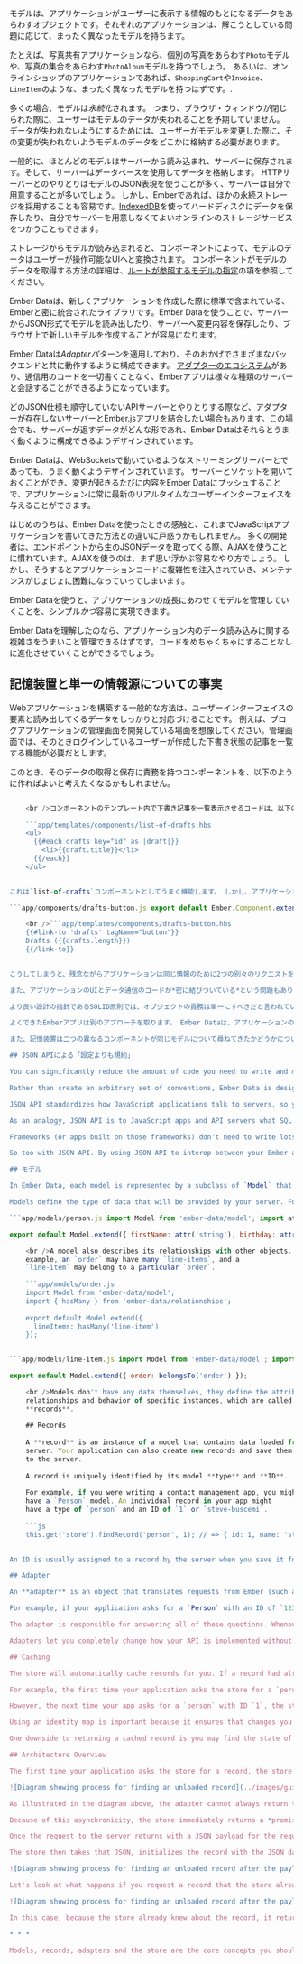 モデルは、アプリケーションがユーザーに表示する情報のもとになるデータをあらわすオブジェクトです。それぞれのアプリケーションは、解こうとしている問題に応じて、まったく異なったモデルを持ちます。

たとえば、写真共有アプリケーションなら、個別の写真をあらわす`Photo`モデルや、写真の集合をあらわす`PhotoAlbum`モデルを持つでしょう。 あるいは、オンラインショップのアプリケーションであれば、`ShoppingCart`や`Invoice`、`LineItem`のような、まったく異なったモデルを持つはずです。.

多くの場合、モデルは*永続化*されます。 つまり、ブラウザ・ウィンドウが閉じられた際に、ユーザーはモデルのデータが失われることを予期していません。 データが失われないようにするためには、ユーザーがモデルを変更した際に、その変更が失われないようモデルのデータをどこかに格納する必要があります。

一般的に、ほとんどのモデルはサーバーから読み込まれ、サーバーに保存されます。そして、サーバーはデータベースを使用してデータを格納します。 HTTPサーバーとのやりとりはモデルのJSON表現を使うことが多く、サーバーは自分で用意することが多いでしょう。 しかし、Emberであれば、ほかの永続ストレージを採用することも容易です。[IndexedDB](https://developer.mozilla.org/en-US/docs/Web/API/IndexedDB_API)を使ってハードディスクにデータを保存したり、自分でサーバーを用意しなくてよいオンラインのストレージサービスをつかうこともできます。

ストレージからモデルが読み込まれると、コンポーネントによって、モデルのデータはユーザーが操作可能なUIへと変換されます。 コンポーネントがモデルのデータを取得する方法の詳細は、[ルートが参照するモデルの指定](../routing/specifying-a-routes-model)の項を参照してください。

Ember Dataは、新しくアプリケーションを作成した際に標準で含まれている、Emberと密に統合されたライブラリです。Ember Dataを使うことで、サーバーからJSON形式でモデルを読み出したり、サーバーへ変更内容を保存したり、ブラウザ上で新しいモデルを作成することが容易になります。

Ember Dataは*Adapterパターン*を適用しており、そのおかげでさまざまなバックエンドと共に動作するように構成できます。 [アダプターのエコシステム](http://emberobserver.com/categories/ember-data-adapters)があり、通信用のコードを一切書くことなく、Emberアプリは様々な種類のサーバーと会話することができるようになっています。

どのJSON仕様も順守していないAPIサーバーとやりとりする際など、アダプターが存在しないサーバーとEmber.jsアプリを結合したい場合もあります。この場合でも、サーバーが返すデータがどんな形であれ、Ember Dataはそれらとうまく動くように構成できるようデザインされています。

Ember Dataは、WebSocketsで動いているようなストリーミングサーバーとであっても、うまく動くようデザインされています。 サーバーとソケットを開いておくことができ、変更が起きるたびに内容をEmber Dataにプッシュすることで、アプリケーションに常に最新のリアルタイムなユーザーインターフェイスを与えることができます。

はじめのうちは、Ember Dataを使ったときの感触と、これまでJavaScriptアプリケーションを書いてきた方法との違いに戸惑うかもしれません。 多くの開発者は、エンドポイントから生のJSONデータを取ってくる際、AJAXを使うことに慣れています。AJAXを使うのは、まず思い浮かぶ容易なやり方でしょう。 しかし、そうするとアプリケーションコードに複雑性を注入されていき、メンテナンスがじょじょに困難になっていってしまいます。

Ember Dataを使うと、アプリケーションの成長にあわせてモデルを管理していくことを、シンプル*かつ*容易に実現できます。

Ember Dataを理解したのなら、アプリケーション内のデータ読み込みに関する複雑さをうまいこと管理できるはずです。コードをめちゃくちゃにすることなしに進化させていくことができるでしょう。

## 記憶装置と単一の情報源についての事実

Webアプリケーションを構築する一般的な方法は、ユーザーインターフェイスの要素と読み出してくるデータをしっかりと対応づけることです。 例えば、ブログアプリケーションの管理画面を開発している場面を想像してください。管理画面では、そのときログインしているユーザーが作成した下書き状態の記事を一覧する機能が必要だとします。

このとき、そのデータの取得と保存に責務を持つコンポーネントを、以下のように作ればよいと考えたくなるかもしれません。

```app/components/list-of-drafts.js export default Ember.Component.extend({ willRender() { $.getJSON('/drafts').then(data => { this.set('drafts', data); }); } });

    <br />コンポーネントのテンプレート内で下書き記事を一覧表示させるコードは、以下のようになるでしょう。
    
    ```app/templates/components/list-of-drafts.hbs
    <ul>
      {{#each drafts key="id" as |draft|}}
        <li>{{draft.title}}</li>
      {{/each}}
    </ul>
    

これは`list-of-drafts`コンポーネントとしてうまく機能します。 しかし、アプリケーションは様々な異なるコンポーネントによって構成されている可能性があります。 別のページでは、下書き記事の数を表示するコンポーネントが欲しくなるかもしれません。 すると、既存の`willRender`コードを新しいコンポーネントにコピー&ペーストしたくなる誘惑にかられます。

```app/components/drafts-button.js export default Ember.Component.extend({ willRender() { $.getJSON('/drafts').then(data => { this.set('drafts', data); }); } });

    <br />```app/templates/components/drafts-button.hbs
    {{#link-to 'drafts' tagName="button"}}
    Drafts ({{drafts.length}})
    {{/link-to}}
    

こうしてしまうと、残念ながらアプリケーションは同じ情報のために2つの別々のリクエストを発行することになってしまいます。 この冗長なデータ取得は、帯域幅の無駄使いという観点から高コストであったり、 アプリケーションの体感速度に影響を与えるだけでなく、二つの値が不整合を起こすという問題も容易に引き起こしてしまいます。 項目の一覧とツールバー内の項目数が一致していないWebアプリケーションをユーザーとして使っているところを想像してもらえば、それがイライラする一貫性のない体験を引き起こすということをわかってもらえるでしょう。

また、アプリケーションのUIとデータ通信のコードが*密に結びついている*という問題もあります。 JSONペイロードの形式を変更したとすると、追跡困難なすべてのUIコンポーネントは壊れることになってしまうでしょう。

より良い設計の指針であるSOLID原則では、オブジェクトの責務は単一にすべきだと言われています。コンポーネントの責務はユーザーにモデルのデータを示すことです。モデルのデータを取得することではありません。

よくできたEmberアプリは別のアプローチを取ります。 Ember Dataは、アプリケーションの中でモデルの中央リポジトリとなる単一の**記憶装置**を提供します。 コンポーネントとルートは、モデルのことは記憶装置に尋ねます。そして、記憶装置はそれらを取得する方法についての責務を持ちます。

また、記憶装置は二つの異なるコンポーネントが同じモデルについて尋ねてきたかどうかについても検知します。これによって、アプリケーションは一度だけサーバーからデータを取得してくればよいようになっています。 この記憶装置は、アプリケーションで使うモデル用のリードスルーキャッシュと考えることができます。 コンポーネントとルートは、この共有記憶装置へのアクセスを持ちます。モデルを表示したり編集する必要があれば、コンポーネントとルートはまず最初にモデルについて記憶装置に尋ねます。

## JSON APIによる「設定よりも規約」

You can significantly reduce the amount of code you need to write and maintain by relying on Ember's conventions. Since these conventions will be shared among developers on your team, following them leads to code that is easier to maintain and understand.

Rather than create an arbitrary set of conventions, Ember Data is designed to work out of the box with [JSON API](http://jsonapi.org). JSON API is a formal specification for building conventional, robust, and performant APIs that allow clients and servers to communicate model data.

JSON API standardizes how JavaScript applications talk to servers, so you decrease the coupling between your frontend and backend, and have more freedom to change pieces of your stack.

As an analogy, JSON API is to JavaScript apps and API servers what SQL is to server-side frameworks and databases. Popular frameworks like Ruby on Rails, Laravel, Django, Spring and more work out of the box with many different databases, like MySQL, PostgreSQL, SQL Server, and more.

Frameworks (or apps built on those frameworks) don't need to write lots of custom code to add support for a new database; as long as that database supports SQL, adding support for it is relatively easy.

So too with JSON API. By using JSON API to interop between your Ember app and your server, you can entirely change your backend stack without breaking your frontend. And as you add apps for other platforms, such as iOS and Android, you will be able to leverage JSON API libraries for those platforms to easily consume the same API your Ember app uses.

## モデル

In Ember Data, each model is represented by a subclass of `Model` that defines the attributes, relationships, and behavior of the data that you present to the user.

Models define the type of data that will be provided by your server. For example, a `Person` model might have a `firstName` attribute that is a string, and a `birthday` attribute that is a date:

```app/models/person.js import Model from 'ember-data/model'; import attr from 'ember-data/attr';

export default Model.extend({ firstName: attr('string'), birthday: attr('date') });

    <br />A model also describes its relationships with other objects. For
    example, an `order` may have many `line-items`, and a
    `line-item` may belong to a particular `order`.
    
    ```app/models/order.js
    import Model from 'ember-data/model';
    import { hasMany } from 'ember-data/relationships';
    
    export default Model.extend({
      lineItems: hasMany('line-item')
    });
    

```app/models/line-item.js import Model from 'ember-data/model'; import { belongsTo } from 'ember-data/relationships';

export default Model.extend({ order: belongsTo('order') });

    <br />Models don't have any data themselves, they define the attributes,
    relationships and behavior of specific instances, which are called
    **records**.
    
    ## Records
    
    A **record** is an instance of a model that contains data loaded from a
    server. Your application can also create new records and save them back
    to the server.
    
    A record is uniquely identified by its model **type** and **ID**.
    
    For example, if you were writing a contact management app, you might
    have a `Person` model. An individual record in your app might
    have a type of `person` and an ID of `1` or `steve-buscemi`.
    
    ```js
    this.get('store').findRecord('person', 1); // => { id: 1, name: 'steve-buscemi' }
    

An ID is usually assigned to a record by the server when you save it for the first time, but you can also generate IDs client-side.

## Adapter

An **adapter** is an object that translates requests from Ember (such as "find the user with an ID of 123") into requests to a server.

For example, if your application asks for a `Person` with an ID of `123`, how should Ember load it? Over HTTP or a WebSocket? If it's HTTP, is the URL `/person/1` or `/resources/people/1`?

The adapter is responsible for answering all of these questions. Whenever your app asks the store for a record that it doesn't have cached, it will ask the adapter for it. If you change a record and save it, the store will hand the record to the adapter to send the appropriate data to your server and confirm that the save was successful.

Adapters let you completely change how your API is implemented without impacting your Ember application code.

## Caching

The store will automatically cache records for you. If a record had already been loaded, asking for it a second time will always return the same object instance. This minimizes the number of round-trips to the server, and allows your application to render its UI to the user as fast as possible.

For example, the first time your application asks the store for a `person` record with an ID of `1`, it will fetch that information from your server.

However, the next time your app asks for a `person` with ID `1`, the store will notice that it had already retrieved and cached that information from the server. Instead of sending another request for the same information, it will give your application the same record it had provided it the first time. This feature—always returning the same record object, no matter how many times you look it up—is sometimes called an *identity map*.

Using an identity map is important because it ensures that changes you make in one part of your UI are propagated to other parts of the UI. It also means that you don't have to manually keep records in sync—you can ask for a record by ID and not have to worry about whether other parts of your application have already asked for and loaded it.

One downside to returning a cached record is you may find the state of the data has changed since it was first loaded into the store's identity map. In order to prevent this stale data from being a problem for long, Ember Data will automatically make a request in the background each time a cached record is returned from the store. When the new data comes in, the record is updated, and if there have been changes to the record since the initial render, the template is re-rendered with the new information.

## Architecture Overview

The first time your application asks the store for a record, the store sees that it doesn't have a local copy and requests it from your adapter. Your adapter will go and retrieve the record from your persistence layer; typically, this will be a JSON representation of the record served from an HTTP server.

![Diagram showing process for finding an unloaded record](../images/guides/models/finding-unloaded-record-step1-diagram.png)

As illustrated in the diagram above, the adapter cannot always return the requested record immediately. In this case, the adapter must make an *asynchronous* request to the server, and only when that request finishes loading can the record be created with its backing data.

Because of this asynchronicity, the store immediately returns a *promise* from the `find()` method. Similarly, any requests that the store makes to the adapter also return promises.

Once the request to the server returns with a JSON payload for the requested record, the adapter resolves the promise it returned to the store with the JSON.

The store then takes that JSON, initializes the record with the JSON data, and resolves the promise returned to your application with the newly-loaded record.

![Diagram showing process for finding an unloaded record after the payload has returned from the server](../images/guides/models/finding-unloaded-record-step2-diagram.png)

Let's look at what happens if you request a record that the store already has in its cache.

![Diagram showing process for finding an unloaded record after the payload has returned from the server](../images/guides/models/finding-loaded-record-diagram.png)

In this case, because the store already knew about the record, it returns a promise that it resolves with the record immediately. It does not need to ask the adapter (and, therefore, the server) for a copy since it already has it saved locally.

* * *

Models, records, adapters and the store are the core concepts you should understand to get the most out of Ember Data. The following sections go into more depth about each of these concepts, and how to use them together.